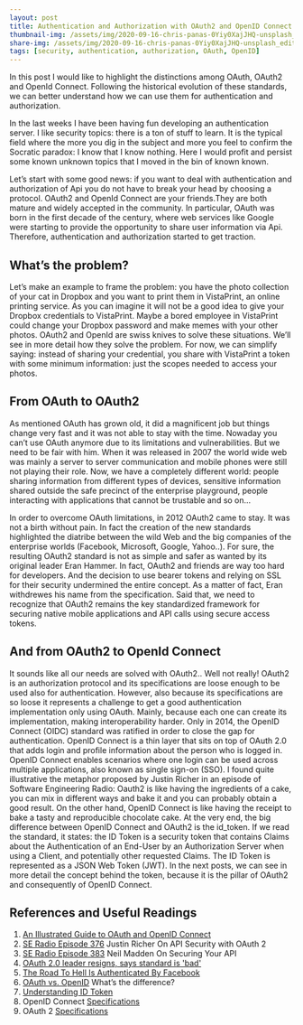```yaml
---
layout: post
title: Authentication and Authorization with OAuth2 and OpenID Connect
thumbnail-img: /assets/img/2020-09-16-chris-panas-0Yiy0XajJHQ-unsplash_edited.jpg
share-img: /assets/img/2020-09-16-chris-panas-0Yiy0XajJHQ-unsplash_edited.jpg
tags: [security, authentication, authorization, OAuth, OpenID]
---
```

In this post I would like to highlight the distinctions among OAuth, OAuth2 and OpenId Connect. Following the historical evolution of these standards, we can better understand how we can use them for authentication and authorization.

In the last weeks I have been having fun developing an authentication server. I like security topics: there is a ton of stuff to learn. It is the typical field where the more you dig in the subject and more you feel to confirm the Socratic paradox: I know that I know nothing. Here I would profit and persist some known unknown topics that I moved in the bin of known known. 

Let’s start with some good news: if you want to deal with authentication and authorization of Api you do not have to break your head by choosing a protocol. OAuth2 and OpenId Connect are your friends.They are both mature and widely accepted in the community.
In particular, OAuth was born in the first decade of the century, where web services like Google were starting to provide the opportunity to share user information via Api. Therefore, authentication and authorization started to get traction. 

## What’s the problem?

Let’s make an example to frame the problem: you have the photo collection of your cat in Dropbox and you want to print them in VistaPrint, an online printing service. As you can imagine it will not be a good idea to give your Dropbox credentials to VistaPrint. Maybe a bored employee in VistaPrint could change your Dropbox password and make memes with your other photos. OAuth2 and OpenId are swiss knives to solve these situations. We’ll see in more detail how they solve the problem. For now, we can simplify saying: instead of sharing your credential, you share with VistaPrint a token with some minimum information: just the scopes needed to access your photos.

## From OAuth to OAuth2

As mentioned OAuth has grown old, it did a magnificent job but things change very fast and it was not able to stay with the time. Nowaday you can’t use OAuth anymore due to its limitations and vulnerabilities. But we need to be fair with him. When it was released in 2007 the world wide web was mainly a server to server communication and mobile phones were still not playing their role. Now, we have a completely different world: people sharing information from different types of devices, sensitive information shared outside the safe precinct of the enterprise playground, people interacting with applications that cannot be trustable and so on...

In order to overcome OAuth limitations, in 2012 OAuth2 came to stay. It was not a birth without pain. In fact the creation of the new standards highlighted the diatribe between the wild Web and the big companies of the enterprise worlds (Facebook, Microsoft, Google, Yahoo..). For sure, the resulting OAuth2 standard is not as simple and safer as wanted by its original leader Eran Hammer. In fact, OAuth2 and friends are way too hard for developers. And the decision to use bearer tokens and relying on SSL for their security undermined the entire concept. As a matter of fact, Eran withdrewes his name from the specification. Said that, we need to recognize that OAuth2 remains the key standardized framework for securing native mobile applications and API calls using secure access tokens.

## And from OAuth2 to OpenId Connect

It sounds like all our needs are solved with OAuth2.. Well not really! OAuth2 is an authorization protocol and its specifications are loose enough to be used also for authentication. However, also because its specifications are so loose it represents a challenge to get a good authentication implementation only using OAuth. Mainly, because each one can create its implementation, making interoperability harder. Only in 2014, the OpenID Connect (OIDC) standard was ratified in order to close the gap for authentication. OpenID Connect is a thin layer that sits on top of OAuth 2.0 that adds login and profile information about the person who is logged in. OpenID Connect enables scenarios where one login can be used across multiple applications, also known as single sign-on (SSO). I found quite illustrative the metaphor proposed by Justin Richer in an episode of Software Engineering Radio: Oauth2 is like having the ingredients of a cake, you can mix in different ways and bake it and you can probably obtain a good result. On the other hand, OpenID Connect is like having the receipt to bake a tasty and reproducible chocolate cake.
At the very end, the big difference between OpenID Connect and OAuth2 is the id_token. If we read the standard, it states: the ID Token is a security token that contains Claims about the Authentication of an End-User by an Authorization Server when using a Client, and potentially other requested Claims. The ID Token is represented as a JSON Web Token (JWT). In the next posts, we can see in more detail the concept behind the token, because it is the pillar of OAuth2 and consequently of OpenID Connect.

## References and Useful Readings 

1. [An Illustrated Guide to OAuth and OpenID Connect](https://developer.okta.com/blog/2019/10/21/illustrated-guide-to-oauth-and-oidc)
2. [SE Radio Episode 376](https://www.se-radio.net/2019/08/episode-376-justin-richer-on-api-security-with-oauth-2/) Justin Richer On API Security with OAuth 2
3. [SE Radio Episode 383](https://www.se-radio.net/2019/10/episode-383-neil-madden-on-securing-your-api/) Neil Madden On Securing Your API
4. [OAuth 2.0 leader resigns, says standard is 'bad'](https://www.cnet.com/news/oauth-2-0-leader-resigns-says-standard-is-bad/)
5. [The Road To Hell Is Authenticated By Facebook](https://www.darkreading.com/risk/the-road-to-hell-is-authenticated-by-facebook/d/d-id/1139181)
6. [OAuth vs. OpenID](https://www.gluu.org/blog/oauth-vs-openid-whats-the-difference/) What’s the difference?
7. [Understanding ID Token](https://medium.com/@darutk/understanding-id-token-5f83f50fa02e)
8. OpenID Connect [Specifications](https://openid.net/developers/specs/)
9. OAuth 2 [Specifications](https://tools.ietf.org/html/rfc6749)